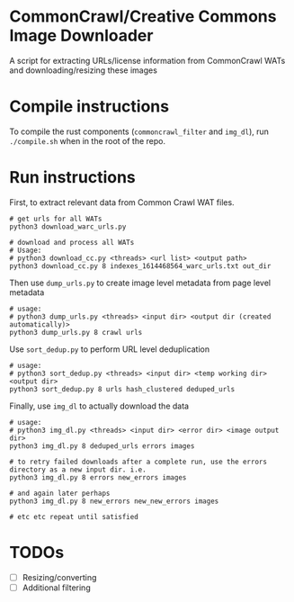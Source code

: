 # CommonCrawl/Creative Commons Image Downloader

A script for extracting URLs/license information from CommonCrawl WATs and downloading/resizing these images

# Compile instructions

To compile the rust components (`commoncrawl_filter` and `img_dl`), run `./compile.sh` when in the root of the repo.

# Run instructions

First, to extract relevant data from Common Crawl WAT files.

```shell
# get urls for all WATs
python3 download_warc_urls.py

# download and process all WATs
# Usage:
# python3 download_cc.py <threads> <url list> <output path>
python3 download_cc.py 8 indexes_1614468564_warc_urls.txt out_dir
```

Then use `dump_urls.py` to create image level metadata from page level metadata
```shell
# usage:
# python3 dump_urls.py <threads> <input dir> <output dir (created automatically)>
python3 dump_urls.py 8 crawl urls
```

Use `sort_dedup.py` to perform URL level deduplication
```shell
# usage:
# python3 sort_dedup.py <threads> <input dir> <temp working dir> <output dir>
python3 sort_dedup.py 8 urls hash_clustered deduped_urls
```

Finally, use `img_dl` to actually download the data
```shell
# usage:
# python3 img_dl.py <threads> <input dir> <error dir> <image output dir>
python3 img_dl.py 8 deduped_urls errors images

# to retry failed downloads after a complete run, use the errors directory as a new input dir. i.e.
python3 img_dl.py 8 errors new_errors images

# and again later perhaps
python3 img_dl.py 8 new_errors new_new_errors images

# etc etc repeat until satisfied
```

# TODOs
- [ ] Resizing/converting
- [ ] Additional filtering